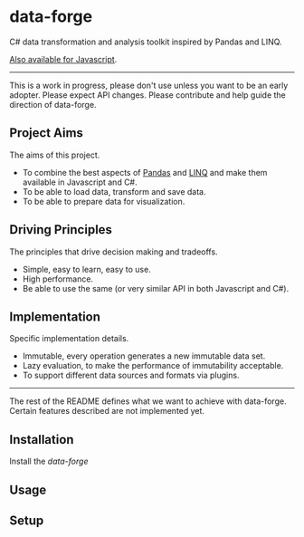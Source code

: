 # data-forge

C# data transformation and analysis toolkit inspired by Pandas and LINQ.

[Also available for Javascript](https://github.com/Real-Serious-Games/data-forge-js).

----------

This is a work in progress, please don't use unless you want to be an early adopter. Please expect API changes. Please contribute and help guide the direction of data-forge.

## Project Aims

The aims of this project. 

- To combine the best aspects of [Pandas](https://en.wikipedia.org/wiki/Pandas_(software)) and [LINQ](https://en.wikipedia.org/wiki/Language_Integrated_Query) and make them available in Javascript and C#.
- To be able to load data, transform and save data.
- To be able to prepare data for visualization. 

## Driving Principles 

The principles that drive decision making and tradeoffs.

- Simple, easy to learn, easy to use.
- High performance.
- Be able to use the same (or very similar API in both Javascript and C#).

## Implementation

Specific implementation details.

- Immutable, every operation generates a new immutable data set.
- Lazy evaluation, to make the performance of immutability acceptable.
- To support different data sources and formats via plugins.


----------

The rest of the README defines what we want to achieve with data-forge. Certain features described are not implemented yet. 

## Installation

Install the *data-forge* 

## Usage 


## Setup

